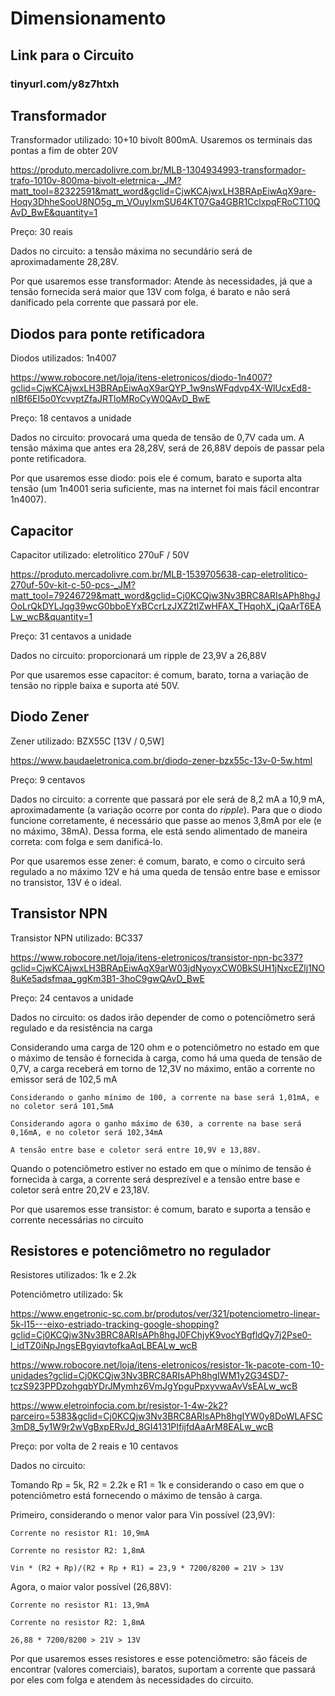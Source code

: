 # Dimensionamento

##

## Link para o Circuito

###

### tinyurl.com/y8z7htxh

##

## Transformador

Transformador utilizado: 10+10 bivolt 800mA. Usaremos os terminais das pontas a fim de obter 20V

https://produto.mercadolivre.com.br/MLB-1304934993-transformador-trafo-1010v-800ma-bivolt-eletrnica-_JM?matt_tool=82322591&matt_word&gclid=CjwKCAjwxLH3BRApEiwAqX9are-Hoqy3DhheSooU8NO5g_m_VOuyIxmSU64KT07Ga4GBR1CclxpqFRoCT10QAvD_BwE&quantity=1

Preço: 30 reais

Dados no circuito: a tensão máxima no secundário será de aproximadamente 28,28V.

Por que usaremos esse transformador: Atende às necessidades, já que a tensão fornecida será maior que 13V com folga, é barato e não será  danificado pela corrente que passará por ele.

##

## Diodos para ponte retificadora

Diodos utilizados: 1n4007

https://www.robocore.net/loja/itens-eletronicos/diodo-1n4007?gclid=CjwKCAjwxLH3BRApEiwAqX9arQYP_1w9nsWFqdvp4X-WlUcxEd8-nIBf6EI5o0YcvvptZfaJRTloMRoCyW0QAvD_BwE

Preço: 18 centavos a unidade

Dados no circuito: provocará uma queda de tensão de 0,7V cada um. A  tensão máxima que antes era 28,28V, será de 26,88V depois de passar pela ponte retificadora.

Por que usaremos esse diodo: pois ele é comum, barato e suporta alta  tensão (um 1n4001 seria suficiente, mas na internet foi mais fácil  encontrar 1n4007).

##

## Capacitor

Capacitor utilizado: eletrolítico 270uF / 50V

https://produto.mercadolivre.com.br/MLB-1539705638-cap-eletrolitico-270uf-50v-kit-c-50-pcs-_JM?matt_tool=79246729&matt_word&gclid=Cj0KCQjw3Nv3BRC8ARIsAPh8hgJOoLrQkDYLJqg39wcG0bboEYxBCcrLzJXZ2tlZwHFAX_THqohX_jQaArT6EALw_wcB&quantity=1

Preço: 31 centavos a unidade

Dados no circuito: proporcionará um ripple de 23,9V a 26,88V

Por que usaremos esse capacitor: é comum, barato, torna a variação de tensão no ripple baixa e suporta até 50V.

##

## Diodo Zener

Zener utilizado: BZX55C [13V / 0,5W]

https://www.baudaeletronica.com.br/diodo-zener-bzx55c-13v-0-5w.html

Preço: 9 centavos

Dados no circuito: a corrente que passará por ele será de 8,2 mA a 10,9 mA, aproximadamente (a variação ocorre por conta do *ripple*). Para que o diodo funcione corretamente, é necessário que passe ao menos 3,8mA por ele (e no máximo, 38mA). Dessa forma, ele está sendo  alimentado de maneira correta: com folga e sem danificá-lo.

Por que usaremos esse zener: é comum, barato, e como o circuito será  regulado a no máximo 12V e há uma queda de tensão entre base e emissor  no transistor, 13V é o ideal.

##

## Transistor NPN

Transistor NPN utilizado: BC337

https://www.robocore.net/loja/itens-eletronicos/transistor-npn-bc337?gclid=CjwKCAjwxLH3BRApEiwAqX9arW03jdNyoyxCW0BkSUH1jNxcEZlj1NO8uKe5adsfmaa_ggKm3B1-3hoC9gwQAvD_BwE

Preço: 24 centavos a unidade

Dados no circuito: os dados irão depender de como o potenciômetro será regulado e da resistência na carga

Considerando uma carga de 120 ohm e o potenciômetro no estado em que o máximo de tensão é fornecida à carga, como há uma queda de tensão de  0,7V, a carga receberá em torno de 12,3V no máximo, então a corrente no  emissor será de 102,5 mA

```
Considerando o ganho mínimo de 100, a corrente na base será 1,01mA, e no coletor será 101,5mA

Considerando agora o ganho máximo de 630, a corrente na base será 0,16mA, e no coletor será 102,34mA

A tensão entre base e coletor será entre 10,9V e 13,88V.
```

Quando o potenciômetro estiver no estado em que o mínimo de tensão é  fornecida à carga, a corrente será desprezível e a tensão entre base e  coletor será entre 20,2V e 23,18V.

Por que usaremos esse transistor: é comum, barato e suporta a tensão e corrente necessárias no circuito

##

## Resistores e potenciômetro no regulador

Resistores utilizados: 1k e 2.2k

Potenciômetro utilizado: 5k

https://www.engetronic-sc.com.br/produtos/ver/321/potenciometro-linear-5k-l15---eixo-estriado-tracking-google-shopping?gclid=Cj0KCQjw3Nv3BRC8ARIsAPh8hgJ0FChjyK9vocYBgfldQy7j2Pse0-l_idTZ0iNpJngsEBgyiqvtofkaAqLBEALw_wcB

https://www.robocore.net/loja/itens-eletronicos/resistor-1k-pacote-com-10-unidades?gclid=Cj0KCQjw3Nv3BRC8ARIsAPh8hgIWM1y2G34SD7-tczS923PPDzohgqbYDrJMymhz6VmJgYpguPpxyvwaAvVsEALw_wcB

https://www.eletroinfocia.com.br/resistor-1-4w-2k2?parceiro=5383&gclid=Cj0KCQjw3Nv3BRC8ARIsAPh8hgIYW0y8DoWLAFSC3mD8_5y1W9r2wVgBxpERvJd_8GI4131PIfijfdAaArM8EALw_wcB

Preço: por volta de 2 reais e 10 centavos

Dados no circuito:

Tomando Rp = 5k, R2 = 2.2k e R1 = 1k e considerando o caso em que o potenciômetro está fornecendo o máximo de tensão à carga.

Primeiro, considerando o menor valor para Vin possível (23,9V):

```
Corrente no resistor R1: 10,9mA

Corrente no resistor R2: 1,8mA

Vin * (R2 + Rp)/(R2 + Rp + R1) = 23,9 * 7200/8200 = 21V > 13V
```

Agora, o maior valor possível (26,88V):

```
Corrente no resistor R1: 13,9mA

Corrente no resistor R2: 1,8mA

26,88 * 7200/8200 > 21V > 13V
```

Por que usaremos esses resistores e esse potenciômetro: são fáceis de encontrar (valores comerciais), baratos, suportam a corrente que  passará por eles com folga e atendem às necessidades do circuito.
